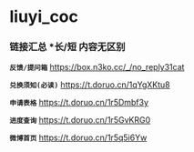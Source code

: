 # liuyi_coc

### 链接汇总 *长/短 内容无区别
**`反馈/提问箱`**
https://box.n3ko.cc/_/no_reply31cat

**`兑换须知(必读)`** 
https://t.doruo.cn/1qYgXKtu8

**`申请表格`**
https://t.doruo.cn/1r5Dmbf3y

**`进度查询`**
https://t.doruo.cn/1r5GvKRG0

**`微博首页`**
https://t.doruo.cn/1r5q5i6Yw
